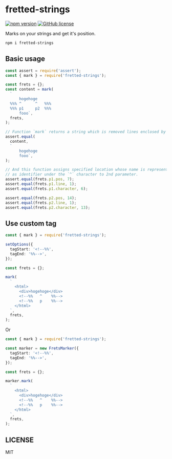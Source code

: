 # fretted-strings

[![npm version](https://badge.fury.io/js/fretted-strings.svg)](https://badge.fury.io/js/fretted-strings)
[![GitHub license](https://img.shields.io/badge/license-MIT-blue.svg)](https://raw.githubusercontent.com/Quramy/fretted-strings/master/LICENSE.txt)

Marks on your strings and get it's position.

```sh
npm i fretted-strings
```

## Basic usage

```ts
const assert = require('assert');
const { mark } = require('fretted-strings');

const frets = {};
const content = mark(
  `
      hogehoge
  %%% ^      ^   %%%
  %%% p1     p2  %%%
      fooo`,
  frets,
);

// Function `mark` returns a string which is removed lines enclosed by '%%%' tags from the parameter.
assert.equal(
  content,
  `
      hogehoge
      fooo`,
);

// And this function assigns specified location whose name is represented
// as identifier under the `^` character to 2nd parameter.
assert.equal(frets.p1.pos, 7);
assert.equal(frets.p1.line, 1);
assert.equal(frets.p1.character, 6);

assert.equal(frets.p2.pos, 14);
assert.equal(frets.p2.line, 1);
assert.equal(frets.p2.character, 13);
```

## Use custom tag

```ts
const { mark } = require('fretted-strings');

setOptions({
  tagStart: '<!--%%',
  tagEnd: '%%-->',
});

const frets = {};

mark(
  `
    <html>
      <div>hogehoge</div>
      <!--%%   ^    %%-->
      <!--%%   p    %%-->
    </html>
  `,
  frets,
);
```

Or

```ts
const { mark } = require('fretted-strings');

const marker = new FretsMarker({
  tagStart: '<!--%%',
  tagEnd: '%%-->',
});

const frets = {};

marker.mark(
  `
    <html>
      <div>hogehoge</div>
      <!--%%   ^    %%-->
      <!--%%   p    %%-->
    </html>
  `,
  frets,
);
```

## LICENSE

MIT
